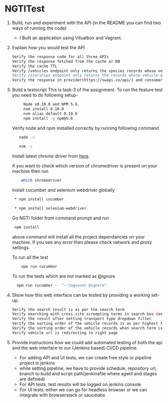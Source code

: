 # NGTITest

1. Build, run and experiment with the API (in the README you can find two ways of running the code)
    - I Built an application using Vitualbox and Vagrant.

2. Explain how you would test the API
    ```bash
    Verify the response code for all three APIs
    Verify the response fetched from the cache or DB
    Verify the cache TTL
    Verify /vehicles endpoint only returns the species records whose vehicle's class is vehicles
    Verify /starships endpoint only returns the records whose vehicle's class is starships
    Verify the response in provider(https://swapi.co/api/) and consumer (http://localhost:3080) response payload
    ```
3. Build a testscript
    This is task-3 of the assignment. To run the feature test you need to do following setup-
    ```bash
         Node v8.10.0 and NPM 5.6.
         nvm install 8.10.0
         nvm alias default 8.10.0
         npm install -g npm@5.6
    ```
    Verify node and npm installed correctly by running following command
     ```bash       
        node -v
        
        nvm -v
     ```
    Install latest chrome driver from [here](https://chromedriver.storage.googleapis.com/index.html).

    
    if you want to check which version of chromedriver is present on your machine then run 
    ```bash
        which chromedriver
    ```    
    Install cucumber and selenium webdriver globally
    ```bash
     * npm install cucumber

     * npm install selenium-webdriver
    ```
    Go NGTI folder from command prompt and run
    ```bash
     npm install
    ```
    above command will install all the project dependancies on your machine. If you see any error then please check network and proxy           settings.

    To run all the test
    ```bash
        npm run cucumber
     ```
    To run the tests which are not marked as @ignore
      ```bash   
        npm run cucumber -- "--tags=not @ignore"
      ``` 
4. Show how this web interface can be tested by providing a working set-up.
    ```bash
    Verify the search result is as per the search term
    Verify searching with cross site screepting terms in search box (ex. <script>alert "error"</script>)
    Verify the result after setting transport type dropdown filter
    Verify the sorting order of the vehicle records is as per highest to lowest units of vehicle
    Verify the sorting order of the vehicle records when search term is entered
    Verify vehicle url is redirecting to right page
    ```
5. Provide instructions how we could add automated testing of both the api and the web interface to our (Jenkins based) CI/CD pipeline.
    - For adding API and UI tests, we can create free style or pipeline project in jenkins
    - while setting pipeline, we have to provide schedule, repository url, branch to build and script path(jenkinsfile where agent and stages are defined)
    - For API tests, test results will be logged on jenkins console
    - For UI tests, either we can go for headless browser or we can integrate with browserstack or saucelabs
